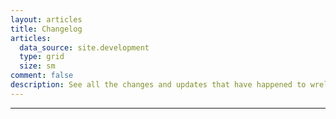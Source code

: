 ```yaml
---
layout: articles
title: Changelog
articles:
  data_source: site.development
  type: grid
  size: sm
comment: false
description: See all the changes and updates that have happened to wrelks.com
---
```


---

<!-- [Back](https://wrelks.com){:.button.button--primary.button--rounded} Maybe later-->